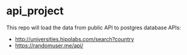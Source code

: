 # api_project
This repo will load the data from public API to postgres database 
APIs:
- http://universities.hipolabs.com/search?country
- https://randomuser.me/api/
